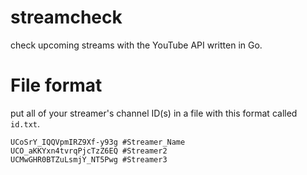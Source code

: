 # streamcheck
check upcoming streams with the YouTube API written in Go.

# File format
put all of your streamer's channel ID(s) in a file with this format called `id.txt`.
```
UCoSrY_IQQVpmIRZ9Xf-y93g #Streamer_Name
UCO_aKKYxn4tvrqPjcTzZ6EQ #Streamer2
UCMwGHR0BTZuLsmjY_NT5Pwg #Streamer3
```
